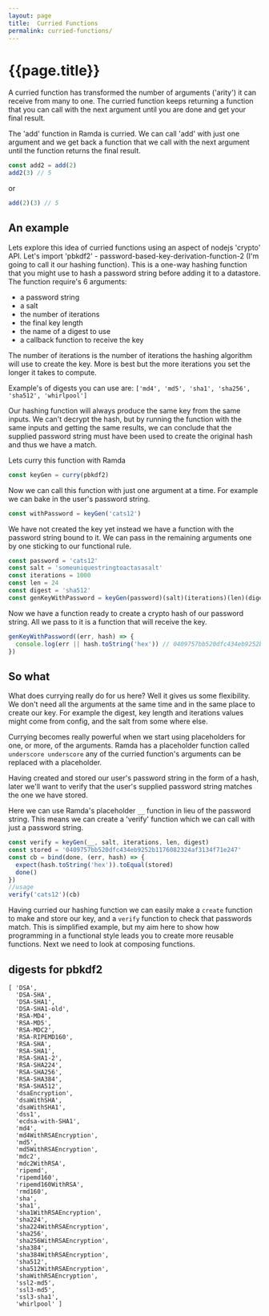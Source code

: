 ```yaml
---
layout: page
title:  Curried Functions
permalink: curried-functions/
---
```


# {{page.title}}

A curried function has transformed the number of arguments ('arity') it can receive from many to one. The curried function keeps returning a function that you can call with the next argument until you are done and get your final result.

The 'add' function in Ramda is curried. We can call 'add' with just one argument and we get back a function that we call with the next argument until the function returns the final result.

```js
const add2 = add(2)
add2(3) // 5
```

or

```js
add(2)(3) // 5
```

## An example

Lets explore this idea of curried functions using an aspect of nodejs 'crypto' API. Let's import 'pbkdf2' - password-based-key-derivation-function-2 (I'm going to call it our hashing function). This is a one-way hashing function that you might use to hash a password string before adding it to a datastore. The function require's 6 arguments:

* a password string
* a salt
* the number of iterations
* the final key length
* the name of a digest to use
* a callback function to receive the key

The number of iterations is the number of iterations the hashing algorithm will use to create the key. More is best but the more iterations you set the longer it takes to compute.

Example's of digests you can use are: ```['md4', 'md5', 'sha1', 'sha256', 'sha512', 'whirlpool']```

Our hashing function will always produce the same key from the same inputs. We can't decrypt the hash, but by running the function with the same inputs and getting the same results, we can conclude that the supplied password string must have been used to create the original hash and thus we have a match.

Lets curry this function with Ramda

```js
const keyGen = curry(pbkdf2)
```

Now we can call this function with just one argument at a time. For example we can bake in the user's password string.

```js
const withPassword = keyGen('cats12')
```

We have not created the key yet instead we have a function with the password string bound to it. We can pass in the remaining arguments one by one sticking to our functional rule.

```js
const password = 'cats12'
const salt = 'someuniquestringtoactasasalt'
const iterations = 1000
const len = 24
const digest = 'sha512'
const genKeyWithPassword = keyGen(password)(salt)(iterations)(len)(digest)
```

Now we have a function ready to create a crypto hash of our password string. All we pass to it is a function that will receive the key.

```js
genKeyWithPassword((err, hash) => {
  console.log(err || hash.toString('hex')) // 0409757bb520dfc434eb9252b1176082324af3134f71e247
})
```

## So what

What does currying really do for us here? Well it gives us some flexibility. We don't need all the arguments at the same time and in the same place to create our key. For example the digest, key length and iterations values might come from config, and the salt from some where else.

Currying becomes really powerful when we start using placeholders for one, or more, of the arguments. Ramda has a placeholder function called `underscore underscore` any of the curried function's arguments can be replaced with a placeholder.

Having created and stored our user's password string in the form of a hash, later we'll want to verify that the user's supplied password string matches the one we have stored.

Here we can use Ramda's placeholder `__` function in lieu of the password string. This means we can create a 'verify' function which we can call with just a password string.

```js
const verify = keyGen(__, salt, iterations, len, digest)
const stored = '0409757bb520dfc434eb9252b1176082324af3134f71e247'
const cb = bind(done, (err, hash) => {
  expect(hash.toString('hex')).toEqual(stored)
  done()
})
//usage
verify('cats12')(cb)
```

Having curried our hashing function we can easily make a `create` function to make and store our key, and a `verify` function to check that passwords match. This is simplified example, but my aim here to show how programming in a functional style leads you to create more reusable functions. Next we need to look at composing functions.

## digests for pbkdf2

```
[ 'DSA',
  'DSA-SHA',
  'DSA-SHA1',
  'DSA-SHA1-old',
  'RSA-MD4',
  'RSA-MD5',
  'RSA-MDC2',
  'RSA-RIPEMD160',
  'RSA-SHA',
  'RSA-SHA1',
  'RSA-SHA1-2',
  'RSA-SHA224',
  'RSA-SHA256',
  'RSA-SHA384',
  'RSA-SHA512',
  'dsaEncryption',
  'dsaWithSHA',
  'dsaWithSHA1',
  'dss1',
  'ecdsa-with-SHA1',
  'md4',
  'md4WithRSAEncryption',
  'md5',
  'md5WithRSAEncryption',
  'mdc2',
  'mdc2WithRSA',
  'ripemd',
  'ripemd160',
  'ripemd160WithRSA',
  'rmd160',
  'sha',
  'sha1',
  'sha1WithRSAEncryption',
  'sha224',
  'sha224WithRSAEncryption',
  'sha256',
  'sha256WithRSAEncryption',
  'sha384',
  'sha384WithRSAEncryption',
  'sha512',
  'sha512WithRSAEncryption',
  'shaWithRSAEncryption',
  'ssl2-md5',
  'ssl3-md5',
  'ssl3-sha1',
  'whirlpool' ]
```
